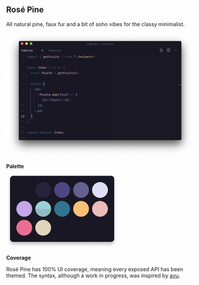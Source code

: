 ## Rosé Pine

All natural pine, faux fur and a bit of soho vibes for the classy minimalist.

<p align="center"><img src="assets/preview-code.png" alt="Default code preview" /></p>

**Palette**

<img src="assets/preview-palette.png" alt="Default palette" width="300" />

**Coverage**

Rosé Pine has 100% UI coverage, meaning every exposed API has been themed. The syntax, although a work in progress, was inspired by [ayu](https://marketplace.visualstudio.com/items?itemName=teabyii.ayu).
